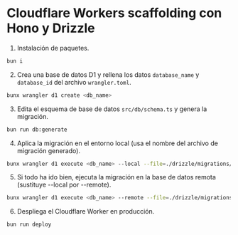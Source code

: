 # Cloudflare Workers scaffolding con Hono y Drizzle

1. Instalación de paquetes.

```bash
bun i
```

2. Crea una base de datos D1 y rellena los datos `database_name` y `database_id` del archivo `wrangler.toml`.

```bash
bunx wrangler d1 create <db_name>
```

3. Edita el esquema de base de datos `src/db/schema.ts` y genera la migración.

```bash
bun run db:generate
```

4. Aplica la migración en el entorno local (usa el nombre del archivo de migración generado).

```bash
bunx wrangler d1 execute <db_name> --local --file=./drizzle/migrations/<migration_name>.sql
```

5. Si todo ha ido bien, ejecuta la migración en la base de datos remota (sustituye --local por --remote).

```bash
bunx wrangler d1 execute <db_name> --remote --file=./drizzle/migrations/<migration_name>.sql
```

6. Despliega el Cloudflare Worker en producción.

```bash
bun run deploy
```
